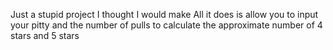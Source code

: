 Just a stupid project I thought I would make 
  All it does is allow you to input your pitty and the number of pulls to calculate the approximate number of 4 stars and 5 stars 
